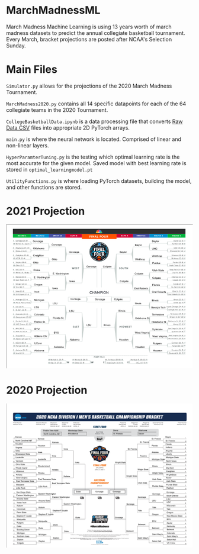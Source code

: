 # MarchMadnessML
March Madness Machine Learning is using 13 years worth of march madness datasets to predict the annual collegiate basketball tournament. Every March, bracket projections are posted after NCAA's Selection Sunday.

# Main Files
`Simulator.py` allows for the projections of the 2020 March Madness Tournament.

`MarchMadness2020.py` contains all 14 specific datapoints for each of the 64 collegiate teams in the 2020 Tournament.

`CollegeBasketballData.ipynb` is a data processing file that converts [Raw Data CSV](https://www.kaggle.com/c/march-machine-learning-mania-2017/data) files into appropriate 2D PyTorch arrays.

`main.py` is where the neural network is located. Comprised of linear and non-linear layers.

`HyperParamterTuning.py` is the testing which optimal learning rate is the most accurate for the given model. Saved model with best learning rate is stored in `optimal_learningmodel.pt`

`UtilityFunctions.py` is where loading PyTorch datasets, building the model, and other functions are stored.

# 2021 Projection
<img src="images/2021 MarchMadnessResults.png" width = 800>

# 2020 Projection
<img src="images/2020 MarchMadnessResults.png" width = 800>
